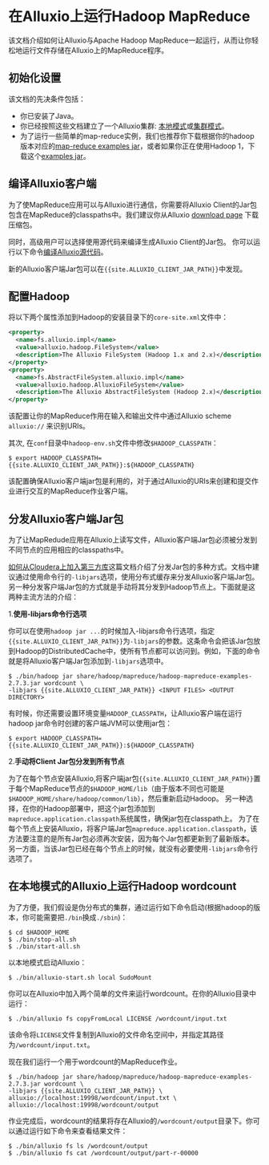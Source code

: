 # 在Alluxio上运行Hadoop MapReduce

该文档介绍如何让Alluxio与Apache Hadoop MapReduce一起运行，从而让你轻松地运行文件存储在Alluxio上的MapReduce程序。

## 初始化设置

该文档的先决条件包括：
- 你已安装了Java。
- 你已经按照这些文档建立了一个Alluxio集群: [本地模式](../deploy/Running-Alluxio-Locally.md)或[集群模式](../deploy/Running-Alluxio-on-a-Cluster.md)。
- 为了运行一些简单的map-reduce实例，我们也推荐你下载根据你的hadoop版本对应的[map-reduce examples jar](http://mvnrepository.com/artifact/org.apache.hadoop/hadoop-mapreduce-examples/2.4.1)，或者如果你正在使用Hadoop 1，下载这个[examples jar](http://mvnrepository.com/artifact/org.apache.hadoop/hadoop-examples/1.2.1)。

## 编译Alluxio客户端

为了使MapReduce应用可以与Alluxio进行通信，你需要将Alluxio Client的Jar包包含在MapReduce的classpaths中。我们建议你从Alluxio [download page](http://www.alluxio.io/download) 下载压缩包。

同时，高级用户可以选择使用源代码来编译生成Alluxio Client的Jar包。
你可以运行以下命令[编译Alluxio源代码](../contributor/Building-Alluxio-From-Source.md#计算框架支持)。

新的Alluxio客户端Jar包可以在`{{site.ALLUXIO_CLIENT_JAR_PATH}}`中发现。

## 配置Hadoop

将以下两个属性添加到Hadoop的安装目录下的`core-site.xml`文件中：

```xml
<property>
  <name>fs.alluxio.impl</name>
  <value>alluxio.hadoop.FileSystem</value>
  <description>The Alluxio FileSystem (Hadoop 1.x and 2.x)</description>
</property>
<property>
  <name>fs.AbstractFileSystem.alluxio.impl</name>
  <value>alluxio.hadoop.AlluxioFileSystem</value>
  <description>The Alluxio AbstractFileSystem (Hadoop 2.x)</description>
</property>
```

该配置让你的MapReduce作用在输入和输出文件中通过Alluxio scheme `alluxio://` 来识别URIs。

其次, 在`conf`目录中`hadoop-env.sh`文件中修改`$HADOOP_CLASSPATH`：

```console
$ export HADOOP_CLASSPATH={{site.ALLUXIO_CLIENT_JAR_PATH}}:${HADOOP_CLASSPATH}
```

该配置确保Alluxio客户端jar包是利用的，对于通过Alluxio的URIs来创建和提交作业进行交互的MapReduce作业客户端。

## 分发Alluxio客户端Jar包

为了让MapRedude应用在Alluxio上读写文件，Alluxio客户端Jar包必须被分发到不同节点的应用相应的classpaths中。

[如何从Cloudera上加入第三方库](http://blog.cloudera.com/blog/2011/01/how-to-include-third-party-libraries-in-your-map-reduce-job/)这篇文档介绍了分发Jar包的多种方式。文档中建议通过使用命令行的`-libjars`选项，使用分布式缓存来分发Alluxio客户端Jar包。另一种分发客户端Jar包的方式就是手动将其分发到Hadoop节点上。下面就是这两种主流方法的介绍：

1.**使用-libjars命令行选项**

你可以在使用`hadoop jar ...`的时候加入-libjars命令行选项，指定`{{site.ALLUXIO_CLIENT_JAR_PATH}}`为`-libjars`的参数。这条命令会把该Jar包放到Hadoop的DistributedCache中，使所有节点都可以访问到。例如，下面的命令就是将Alluxio客户端Jar包添加到`-libjars`选项中。

```console
$ ./bin/hadoop jar share/hadoop/mapreduce/hadoop-mapreduce-examples-2.7.3.jar wordcount \
-libjars {{site.ALLUXIO_CLIENT_JAR_PATH}} <INPUT FILES> <OUTPUT DIRECTORY>
```

有时候，你还需要设置环境变量`HADOOP_CLASSPATH`，让Alluxio客户端在运行hadoop jar命令时创建的客户端JVM可以使用jar包：

```console
$ export HADOOP_CLASSPATH={{site.ALLUXIO_CLIENT_JAR_PATH}}:${HADOOP_CLASSPATH}
```

2.**手动将Client Jar包分发到所有节点**

为了在每个节点安装Alluxio,将客户端jar包`{{site.ALLUXIO_CLIENT_JAR_PATH}}`置于每个MapReduce节点的`$HADOOP_HOME/lib`（由于版本不同也可能是`$HADOOP_HOME/share/hadoop/common/lib`），然后重新启动Hadoop。
另一种选择，在你的Hadoop部署中，把这个jar包添加到`mapreduce.application.classpath`系统属性，确保jar包在classpath上。
为了在每个节点上安装Alluxio，将客户端Jar包`mapreduce.application.classpath`，该方法要注意的是所有Jar包必须再次安装，因为每个Jar包都更新到了最新版本。另一方面，当该Jar包已经在每个节点上的时候，就没有必要使用`-libjars`命令行选项了。

## 在本地模式的Alluxio上运行Hadoop wordcount

为了方便，我们假设是伪分布式的集群，通过运行如下命令启动(根据hadoop的版本，你可能需要把`./bin`换成`./sbin`)：

```console
$ cd $HADOOP_HOME
$ ./bin/stop-all.sh
$ ./bin/start-all.sh
```

以本地模式启动Alluxio：

```console
$ ./bin/alluxio-start.sh local SudoMount
```

你可以在Alluxio中加入两个简单的文件来运行wordcount。在你的Alluxio目录中运行：

```console
$ ./bin/alluxio fs copyFromLocal LICENSE /wordcount/input.txt
```

该命令将`LICENSE`文件复制到Alluxio的文件命名空间中，并指定其路径为`/wordcount/input.txt`。

现在我们运行一个用于wordcount的MapReduce作业。

```console
$ ./bin/hadoop jar share/hadoop/mapreduce/hadoop-mapreduce-examples-2.7.3.jar wordcount \
-libjars {{site.ALLUXIO_CLIENT_JAR_PATH}} \
alluxio://localhost:19998/wordcount/input.txt \
alluxio://localhost:19998/wordcount/output
```

作业完成后，wordcount的结果将存在Alluxio的`/wordcount/output`目录下。你可以通过运行如下命令来查看结果文件：

```console
$ ./bin/alluxio fs ls /wordcount/output
$ ./bin/alluxio fs cat /wordcount/output/part-r-00000
```
